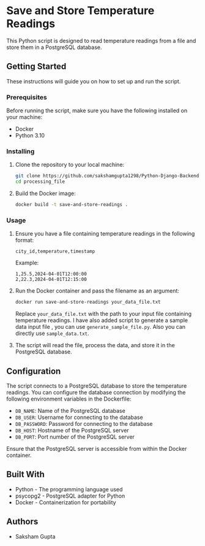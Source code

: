 # Save and Store Temperature Readings

This Python script is designed to read temperature readings from a file and store them in a PostgreSQL database.

## Getting Started

These instructions will guide you on how to set up and run the script.

### Prerequisites

Before running the script, make sure you have the following installed on your machine:

- Docker
- Python 3.10

### Installing

1. Clone the repository to your local machine:

    ```bash
    git clone https://github.com/sakshamgupta1298/Python-Django-Backend.git
    cd processing_file
    ```

2. Build the Docker image:

    ```bash
    docker build -t save-and-store-readings .
    ```

### Usage

1. Ensure you have a file containing temperature readings in the following format:

    ```
    city_id,temperature,timestamp
    ```

    Example:
    ```
    1,25.5,2024-04-01T12:00:00
    2,22.3,2024-04-01T12:15:00
    ```

2. Run the Docker container and pass the filename as an argument:

    ```bash
    docker run save-and-store-readings your_data_file.txt
    ```

    Replace `your_data_file.txt` with the path to your input file containing temperature readings.
    I have also added script to generate a sample data input file , you can use `generate_sample_file.py`. Also you can directly use `sample_data.txt`.

3. The script will read the file, process the data, and store it in the PostgreSQL database.

## Configuration

The script connects to a PostgreSQL database to store the temperature readings. You can configure the database connection by modifying the following environment variables in the Dockerfile:

- `DB_NAME`: Name of the PostgreSQL database
- `DB_USER`: Username for connecting to the database
- `DB_PASSWORD`: Password for connecting to the database
- `DB_HOST`: Hostname of the PostgreSQL server
- `DB_PORT`: Port number of the PostgreSQL server

Ensure that the PostgreSQL server is accessible from within the Docker container.

## Built With

- Python - The programming language used
- psycopg2 - PostgreSQL adapter for Python
- Docker - Containerization for portability

## Authors

- Saksham Gupta


